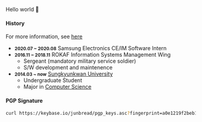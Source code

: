 Hello world 👋

#### History

For more information, see [here](https://junbread.win/about/)

- <small>**2020.07 ~ 2020.08**</small> Samsung Electronics CE/IM Software Intern 
- <small>**2016.11 ~ 2018.11**</small> ROKAF Information Systems Management Wing
  - Sergeant (mandatory military service soldier)
  - S/W development and maintenence
- <small>**2014.03 ~ now**</small> [Sungkyunkwan University](https://www.skku.edu/eng/)
  - Undergraduate Student
  - Major in [Computer Science](https://cs.skku.edu/en/)

#### PGP Signature

```bash
curl https://keybase.io/junbread/pgp_keys.asc?fingerprint=a0e1219f2beb197689f7fb114a85a973bdcf6088 | gpg --import
```

